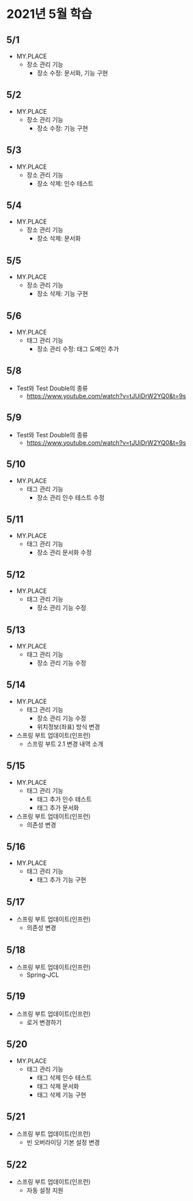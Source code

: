# 2021년 5월 학습

## 5/1

- MY.PLACE
  - 장소 관리 기능
    - 장소 수정: 문서화, 기능 구현

## 5/2

- MY.PLACE
  - 장소 관리 기능
    - 장소 수정: 기능 구현

## 5/3

- MY.PLACE
  - 장소 관리 기능
    - 장소 삭제: 인수 테스트

## 5/4

- MY.PLACE
  - 장소 관리 기능
    - 장소 삭제: 문서화

## 5/5

- MY.PLACE
  - 장소 관리 기능
    - 장소 삭제: 기능 구현

## 5/6

- MY.PLACE
  - 태그 관리 기능
    - 장소 관리 수정: 태그 도메인 추가

## 5/8

- Test와 Test Double의 종류
  - <https://www.youtube.com/watch?v=tJUiDrW2YQ0&t=9s>

## 5/9

- Test와 Test Double의 종류
  - <https://www.youtube.com/watch?v=tJUiDrW2YQ0&t=9s>

## 5/10

- MY.PLACE
  - 태그 관리 기능
    - 장소 관리 인수 테스트 수정

## 5/11

- MY.PLACE
  - 태그 관리 기능
    - 장소 관리 문서화 수정

## 5/12

- MY.PLACE
  - 태그 관리 기능
    - 장소 관리 기능 수정

## 5/13

- MY.PLACE
  - 태그 관리 기능
    - 장소 관리 기능 수정

## 5/14

- MY.PLACE
  - 태그 관리 기능
    - 장소 관리 기능 수정
    - 위치정보(좌표) 방식 변경
- 스프링 부트 업데이트(인프런)
  - 스프링 부트 2.1 변경 내역 소개

## 5/15

- MY.PLACE
  - 태그 관리 기능
    - 태그 추가 인수 테스트
    - 태그 추가 문서화
- 스프링 부트 업데이트(인프런)
  - 의존성 변경

## 5/16

- MY.PLACE
  - 태그 관리 기능
    - 태그 추가 기능 구현

## 5/17

- 스프링 부트 업데이트(인프런)
  - 의존성 변경

## 5/18

- 스프링 부트 업데이트(인프런)
  - Spring-JCL

## 5/19

- 스프링 부트 업데이트(인프런)
  - 로거 변경하기

## 5/20

- MY.PLACE
  - 태그 관리 기능
    - 태그 삭제 인수 테스트
    - 태그 삭제 문서화
    - 태그 삭제 기능 구현

## 5/21

- 스프링 부트 업데이트(인프런)
  - 빈 오버라이딩 기본 설정 변경

## 5/22

- 스프링 부트 업데이트(인프런)
  - 자동 설정 지원
